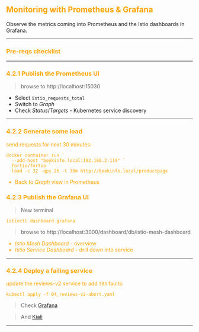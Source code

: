 ## <font color="orange"> Monitoring with Prometheus & Grafana </font>
Observe the metrics coming into Prometheus and the Istio dashboards in Grafana.

---

### <font color="orange"> Pre-reqs checklist </font>

---

### <font color="orange"> 4.2.1 Publish the Prometheus UI </font>

> browse to http://localhost:15030

- Select `istio_requests_total`
- Switch to _Graph_
- Check _Status_/_Targets_ - Kubernetes service discovery

---

### <font color="orange"> 4.2.2 Generate some load
send requests for next 30 minutes:

```
docker container run `
  --add-host "bookinfo.local:192.168.2.119" `
  fortio/fortio `
  load -c 32 -qps 25 -t 30m http://bookinfo.local/productpage
```

- Back to _Graph_ view in Prometheus

### <font color="orange"> 4.2.3 Publish the Grafana UI </font>
> New terminal

```
istioctl dashboard grafana
```
> browse to http://localhost:3000/dashboard/db/istio-mesh-dashboard

 - _Istio Mesh Dashboard_ - overview
 - _Istio Service Dashboard_ - drill down into service 

---

### <font color="orange"> 4.2.4 Deploy a failing service
update the reviews-v2 service to add `503` faults:

```
kubectl apply -f 04_reviews-v2-abort.yaml
```

> Check [Grafana](http://localhost:15031/d/LJ_uJAvmk/istio-service-dashboard?orgId=1&refresh=5s&from=now-5m&to=now&var-service=reviews.default.svc.cluster.local&var-srcns=All&var-srcwl=All&var-dstns=All&var-dstwl=All)

> And [Kiali](http://localhost:15029/kiali/console/graph/namespaces/?edges=requestsPercentage&graphType=versionedApp&namespaces=default&unusedNodes=false&injectServiceNodes=true&pi=10000&duration=300&layout=dagre)

---